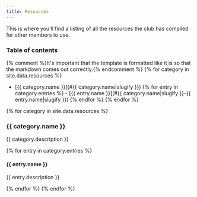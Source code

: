 ```yaml
---
title: Resources
---
```


This is where you'll find a listing of all the resources the club has compiled for other members to use.

### Table of contents

{% comment %}It's important that the template is formatted like it is so that the markdown comes out correctly.{% endcomment %}
{% for category in site.data.resources %}
- [{{ category.name }}](#{{ category.name|slugify }})
{% for entry in category.entries %}    - [{{ entry.name }}](#{{ category.name|slugify }}-{{ entry.name|slugify }})
{% endfor %}
{% endfor %}

{% for category in site.data.resources %}

### <a name="{{ category.name|slugify }}">{{ category.name }}</a>

{{ category.description }}

{% for entry in category.entries %}

#### <a name="{{ category.name|slugify }}-{{ entry.name|slugify }}">{{ entry.name }}</a>

{{ entry.description }}

{% endfor %}
{% endfor %}
